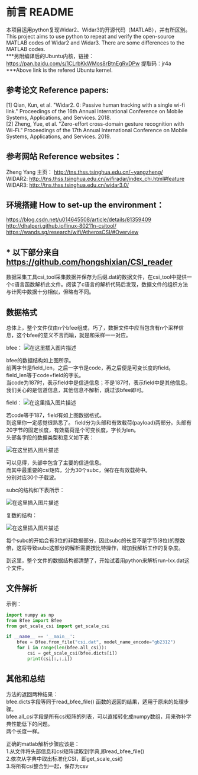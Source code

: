 
# 前言 README
本项目运用python复现Widar2、Widar3的开源代码（MATLAB），并有所区别。   
This project aims to use python to repeat and verify the open-source MATLAB codes of Widar2 and Widar3. There are some differences to the MATLAB codes.  
***另附编译后的Ubuntu内核，链接：https://pan.baidu.com/s/1CLrbKkWMos8rBtnEgRvDPw   提取码：jr4a   
***Above link is the refered Ubuntu kernel.   
## 参考论文 Reference papers:
[1] Qian, Kun, et al. "Widar2. 0: Passive human tracking with a single wi-fi link." Proceedings of the 16th Annual International Conference on Mobile Systems, Applications, and Services. 2018.  
[2] Zheng, Yue, et al. "Zero-effort cross-domain gesture recognition with Wi-Fi." Proceedings of the 17th Annual International Conference on Mobile Systems, Applications, and Services. 2019.
## 参考网站 Reference websites：  
Zheng Yang 主页： http://tns.thss.tsinghua.edu.cn/~yangzheng/  
WIDAR2: http://tns.thss.tsinghua.edu.cn/wifiradar/index_chi.html#feature  
WIDAR3: http://tns.thss.tsinghua.edu.cn/widar3.0/  
## 环境搭建 How to set-up the environment：  
https://blog.csdn.net/u014645508/article/details/81359409  
http://dhalperi.github.io/linux-80211n-csitool/  
https://wands.sg/research/wifi/AtherosCSI/#Overview  
  
   
   
    
    
## * 以下部分来自 https://github.com/hongshixian/CSI_reader   

数据采集工具csi_tool采集数据并保存为后缀.dat的数据文件，在csi_tool中提供一个c语言函数解析此文件。阅读了c语言的解析代码后发现，数据文件的组织方法与计网中数据十分相似，但略有不同。  

## 数据格式

总体上，整个文件仅由n个bfee组成，巧了，数据文件中应当包含有n个采样信息，这个bfee的意义不言而喻，就是和采样一一对应。  

bfee：
![在这里插入图片描述](https://img-blog.csdnimg.cn/20190821092946768.png)

bfee的数据结构如上图所示。  
前两字节是field_len，之后一字节是code，再之后便是可变长度的field。field_len等于code+field的字长。  
当code为187时，表示field中是信道信息；不是187时，表示field中是其他信息。  
我们关心的是信道信息，其他信息不解析，跳过该bfee即可。

field：
![在这里插入图片描述](https://img-blog.csdnimg.cn/20190821093009966.png)

若code等于187，field有如上图数据格式。  
到这里你一定感觉很熟悉了。
field分为头部和有效载荷(payload)两部分。头部有20字节的固定长度，有效载荷是个可变长度，字长为len。  
头部各字段的数据类型和意义如下表：  

![在这里插入图片描述](https://img-blog.csdnimg.cn/20190821093027667.png?x-oss-process=image/watermark,type_ZmFuZ3poZW5naGVpdGk,shadow_10,text_aHR0cHM6Ly9ibG9nLmNzZG4ubmV0L1l1YW5EaWFuTw==,size_16,color_FFFFFF,t_70)

可以见得，头部中包含了主要的信道信息。  
而其中最重要的csi矩阵，分为30个subc，保存在有效载荷中。  
分别对应30个子载波。  

subc的结构如下表所示：

![在这里插入图片描述](https://img-blog.csdnimg.cn/20190821093057560.png)

复数的结构：

![在这里插入图片描述](https://img-blog.csdnimg.cn/20190821093114719.png)

每个subc的开始会有3位的非数据部分，因此subc的长度不是字节(8位)的整数倍，这将导致subc这部分的解析需要按比特操作，增加我解析工作的复杂度。

到这里，整个文件的数据结构都清楚了，开始试着用python来解析run-lxx.dat这个文件。

## 文件解析

    
  示例：



```python
import numpy as np
from Bfee import Bfee
from get_scale_csi import get_scale_csi

if __name__ == '__main__':
    bfee = Bfee.from_file("csi.dat", model_name_encode="gb2312")
    for i in range(len(bfee.all_csi)):
        csi = get_scale_csi(bfee.dicts[i])
        print(csi[:,:,i])
```



## 其他和总结

方法的返回两种结果：  
bfee.dicts字段等同于read_bfee_file() 函数的返回的结果，适用于原来的处理步骤。  
bfee.all_csi字段是所有csi矩阵的列表，可以直接转化成numpy数组，用来弥补字典性能低下的问题。  
两个长度一样。



正确的matlab解析步骤应该是：  
1.从文件将头部信息和csi矩阵读取到字典,即read_bfee_file()  
2.依次从字典中取出标准化CSI，即get_scale_csi()  
3.将所有csi整合到一起，保存为csv
